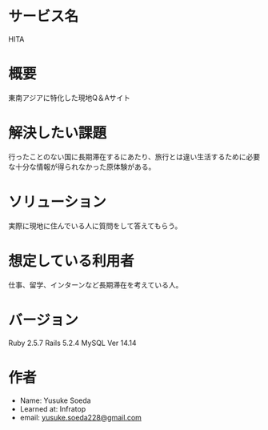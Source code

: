 # サービス名

HITA

# 概要

東南アジアに特化した現地Q＆Aサイト

# 解決したい課題

行ったことのない国に長期滞在するにあたり、旅行とは違い生活するために必要な十分な情報が得られなかった原体験がある。

# ソリューション

実際に現地に住んでいる人に質問をして答えてもらう。

# 想定している利用者

仕事、留学、インターンなど長期滞在を考えている人。

# バージョン

Ruby 2.5.7
Rails 5.2.4
MySQL  Ver 14.14

# 作者

* Name: Yusuke Soeda
* Learned at: Infratop
* email: yusuke.soeda228@gmail.com
